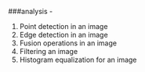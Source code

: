 
###analysis -

1. Point detection in an image
2. Edge detection in an image
3. Fusion operations in an image
4. Filtering an image
5. Histogram equalization for an image

